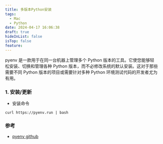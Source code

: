 ```yaml
---
title: 多版本Python安装
tags:
  - Mac
  - Python
date: 2024-04-17 16:06:38
draft: true
hideInList: false
isTop: false
feature:
---
```


pyenv 是一款用于在同一台机器上管理多个 Python 版本的工具。它使您能够轻松安装、切换和管理各种 Python 版本，而不必修改系统的默认安装。这对于那些需要不同 Python 版本的项目或需要针对多种 Python 环境测试代码的开发者尤为有用。

<!--more-->

### 1. 安装/更新
- 安装命令
```
curl https://pyenv.run | bash
```


### 参考
- [pyenv github](https://github.com/pyenv/pyenv)
